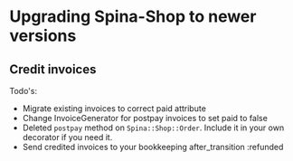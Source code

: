 # Upgrading Spina-Shop to newer versions

## Credit invoices
Todo's:
- Migrate existing invoices to correct paid attribute
- Change InvoiceGenerator for postpay invoices to set paid to false
- Deleted `postpay` method on `Spina::Shop::Order`. Include it in your own decorator if you need it.
- Send credited invoices to your bookkeeping after_transition :refunded
